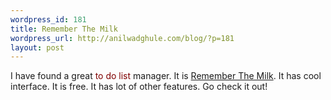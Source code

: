 ```yaml
--- 
wordpress_id: 181
title: Remember The Milk
wordpress_url: http://anilwadghule.com/blog/?p=181
layout: post
---
```

<img alt="" src="http://www.rememberthemilk.com/img/logo.png" border="0" /><br />I have found a great <span style="color:#800000;">to do list</span> manager. It is <a href="http://www.rememberthemilk.com/">Remember The Milk</a>. It has cool interface. It is free. It has lot of other features. Go check it out!
